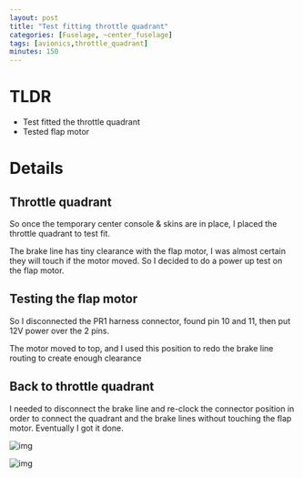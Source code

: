 ```yaml
---
layout: post
title: "Test fitting throttle quadrant"
categories: [Fuselage, ~center_fuselage]
tags: [avionics,throttle_quadrant]
minutes: 150
---
```


# TLDR

- Test fitted the throttle quadrant
- Tested flap motor

# Details

## Throttle quadrant

So once the temporary center console & skins are in place, I placed the throttle quadrant to test fit. 

The brake line has tiny clearance with the flap motor, I was almost certain they will touch if the motor moved. So I decided to do a power up test on the flap motor.

## Testing the flap motor

So I disconnected the PR1 harness connector, found pin 10 and 11, then put 12V power over the 2 pins. 

The motor moved to top, and I used this position to redo the brake line routing to create enough clearance

## Back to throttle quadrant

I needed to disconnect the brake line and re-clock the connector position in order to connect the quadrant and the brake lines without touching the flap motor. Eventually I got it done.

![img](https://lh3.googleusercontent.com/pw/AP1GczMDhc9ATxqPnXNpDI0QsGO08vzB7HTqKkzdyndCQHxmS-d5ic9HDX5qc7ykLnD9HzaByYS7NFEPOkHZFGKTljfJYIGbAwMzgzlvb_dghBdE0vJVD_whb84OQEcaOYmZ7_AUYjDT3WtPw12hG95c07bySQ=w4080-h3072-s-no-gm?authuser=0)

![img](https://lh3.googleusercontent.com/pw/AP1GczOGLdL8TijC9E8mnIwuxw_-pfGfvwUks0dodRLHxkN43721VQxda0_8lXcF_O0nl8DnttEvXoOmXq8NeF3xOoibzAxuD6bXz54pj1ODhSkMoEH2FaqQeVql1Yr_In9LCLlCK4L-4N4vP8elpeNcpOfvNQ=w4080-h3072-s-no-gm?authuser=0)